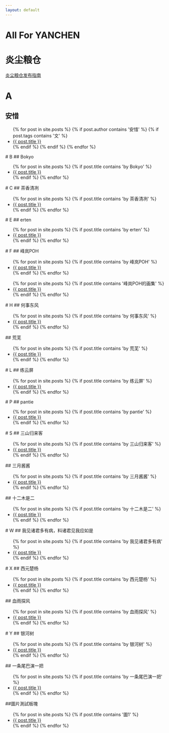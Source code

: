 ```yaml
---
layout: default
---
```

# All For YANCHEN
# 炎尘粮仓

[炎尘粮仓发布指南](https://allforyanchen.github.io/postinstruction.html)
<br>
# A
## 安惜
<ul>
  {% for post in site.posts %}
    {% if post.author contains '安惜' %}
      {% if post.tags contains '文' %}
        <li>
          <a href="{{ post.url }}">{{ post.title }}</a>
        </li>
      {% endif %}
    {% endif %}
  {% endfor %}
</ul>
# B
## Bokyo
<ul>
  {% for post in site.posts %}
    {% if post.title contains 'by Bokyo' %}
      <li>
        <a href="{{ post.url }}">{{ post.title }}</a>
      </li>
    {% endif %}
  {% endfor %}
</ul>
# C
## 茶香清冽
<ul>
  {% for post in site.posts %}
    {% if post.title contains 'by 茶香清冽' %}
      <li>
        <a href="{{ post.url }}">{{ post.title }}</a>
      </li>
    {% endif %}
  {% endfor %}
</ul>
# E
## erten
<ul>
  {% for post in site.posts %}
    {% if post.title contains 'by erten' %}
      <li>
        <a href="{{ post.url }}">{{ post.title }}</a>
      </li>
    {% endif %}
  {% endfor %}
</ul>
# F
## 峰岚POH
<ul>
  {% for post in site.posts %}
    {% if post.title contains 'by 峰岚POH' %}
      <li>
        <a href="{{ post.url }}">{{ post.title }}</a>
      </li>
    {% endif %}
  {% endfor %}
</ul>
<ul>
  {% for post in site.posts %}
    {% if post.title contains '峰岚POH的画集' %}
      <li>
        <a href="{{ post.url }}">{{ post.title }}</a>
      </li>
    {% endif %}
  {% endfor %}
</ul>
# H
## 何事东风
<ul>
  {% for post in site.posts %}
    {% if post.title contains 'by 何事东风' %}
      <li>
        <a href="{{ post.url }}">{{ post.title }}</a>
      </li>
    {% endif %}
  {% endfor %}
</ul>
## 荒芜
<ul>
  {% for post in site.posts %}
    {% if post.title contains 'by 荒芜' %}
      <li>
        <a href="{{ post.url }}">{{ post.title }}</a>
      </li>
    {% endif %}
  {% endfor %}
</ul>
# L
## 练云屏
<ul>
  {% for post in site.posts %}
    {% if post.title contains 'by 练云屏' %}
      <li>
        <a href="{{ post.url }}">{{ post.title }}</a>
      </li>
    {% endif %}
  {% endfor %}
</ul>
# P
## pantie
<ul>
  {% for post in site.posts %}
    {% if post.title contains 'by pantie' %}
      <li>
        <a href="{{ post.url }}">{{ post.title }}</a>
      </li>
    {% endif %}
  {% endfor %}
</ul>
# S
## 三山归来客
<ul>
  {% for post in site.posts %}
    {% if post.title contains 'by 三山归来客' %}
      <li>
        <a href="{{ post.url }}">{{ post.title }}</a>
      </li>
    {% endif %}
  {% endfor %}
</ul>
## 三月酱酱
<ul>
  {% for post in site.posts %}
    {% if post.title contains 'by 三月酱酱' %}
      <li>
        <a href="{{ post.url }}">{{ post.title }}</a>
      </li>
    {% endif %}
  {% endfor %}
</ul>
## 十二木是二
<ul>
  {% for post in site.posts %}
    {% if post.title contains 'by 十二木是二' %}
      <li>
        <a href="{{ post.url }}">{{ post.title }}</a>
      </li>
    {% endif %}
  {% endfor %}
</ul>
# W
## 我见诸君多有病，料诸君见我应如是
<ul>
  {% for post in site.posts %}
    {% if post.title contains 'by 我见诸君多有病' %}
      <li>
        <a href="{{ post.url }}">{{ post.title }}</a>
      </li>
    {% endif %}
  {% endfor %}
</ul>
# X
## 西元楚杨
<ul>
  {% for post in site.posts %}
    {% if post.title contains 'by 西元楚杨' %}
      <li>
        <a href="{{ post.url }}">{{ post.title }}</a>
      </li>
    {% endif %}
  {% endfor %}
</ul>
## 血雨探风
<ul>
  {% for post in site.posts %}
    {% if post.title contains 'by 血雨探风' %}
      <li>
        <a href="{{ post.url }}">{{ post.title }}</a>
      </li>
    {% endif %}
  {% endfor %}
</ul>
# Y
## 银河树
<ul>
  {% for post in site.posts %}
    {% if post.title contains 'by 银河树' %}
      <li>
        <a href="{{ post.url }}">{{ post.title }}</a>
      </li>
    {% endif %}
  {% endfor %}
</ul>
## 一条尾巴演一把
<ul>
  {% for post in site.posts %}
    {% if post.title contains 'by 一条尾巴演一把' %}
      <li>
        <a href="{{ post.url }}">{{ post.title }}</a>
      </li>
    {% endif %}
  {% endfor %}
</ul>

##圖片測試板塊
<ul>
  {% for post in site.posts %}
    {% if post.title contains '圖1' %}
      <li>
        <a href="{{ post.url }}">{{ post.title }}</a>
      </li>
    {% endif %}
  {% endfor %}
</ul>
